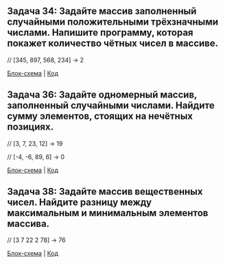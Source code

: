 ## Задача 34: Задайте массив заполненный случайными положительными трёхзначными числами. Напишите программу, которая покажет количество чётных чисел в массиве.

// [345, 897, 568, 234] -> 2

[Блок-схема](Task34/diagram.dravio.png) | [Код](Task34/Program.cs)

## Задача 36: Задайте одномерный массив, заполненный случайными числами. Найдите сумму элементов, стоящих на нечётных позициях.

// [3, 7, 23, 12] -> 19

// [-4, -6, 89, 6] -> 0

[Блок-схема](Task136/diagram.dravio.png) | [Код](Task36/Program.cs)

## Задача 38: Задайте массив вещественных чисел. Найдите разницу между максимальным и минимальным элементов массива.

// [3 7 22 2 78] -> 76

[Блок-схема](Task38/diagram.dravio.png) | [Код](Task38/Program.cs)